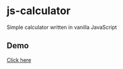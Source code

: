 # js-calculator
Simple calculator written in vanilla JavaScript

## Demo
[Click here](https://codepen.io/mpsinghk/full/eYKxyJP)